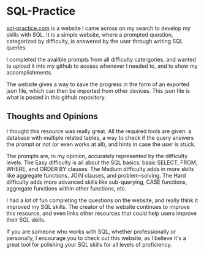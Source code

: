 # SQL-Practice

[sql-practice.com](https://www.sql-practice.com/) is a website I came across on my search to develop my skills with SQL. It is a simple website, where a prompted question, categorized by difficulty, is answered by the user through writing SQL queries. 

I completed the availble prompts from all difficulty catergories, and wanted to upload it into my github to access whenever I needed to, and to show my accomplishments.

The website gives a way to save the progress in the form of an exported json file, which can then be imported from other devices. This json file is what is posted in this github repository.

## Thoughts and Opinions

I thought this resource was really great. All the required tools are given: a database with multiple related tables, a way to check if the query answers the prompt or not (or even works at all), and hints in case the user is stuck. 

The prompts are, in my opinion, accurately represented by the difficulty levels. The Easy difficulty is all about the SQL basics: basic SELECT, FROM, WHERE, and ORDER BY clauses. The Medium difficulty adds in more skills like aggregate functions, JOIN clauses, and problem-solving. The Hard difficulty adds more advanced skills like sub-querying, CASE functions, aggregate functions within other functions, etc. 

I had a lot of fun completing the questions on the website, and really think it improved my SQL skills. The creator of the website continues to improve this resource, and even links other resources that could help users improve their SQL skills.

If you are someone who works with SQL, whether professionally or personally, I encourage you to check out this website, as I believe it's a great tool for polishing your SQL skills for all levels of proficiency.



